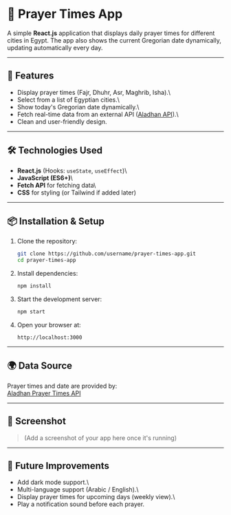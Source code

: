 # 🕌 Prayer Times App

A simple **React.js** application that displays daily prayer times for
different cities in Egypt. The app also shows the current Gregorian date
dynamically, updating automatically every day.

------------------------------------------------------------------------

## 🚀 Features

-   Display prayer times (Fajr, Dhuhr, Asr, Maghrib, Isha).\
-   Select from a list of Egyptian cities.\
-   Show today's Gregorian date dynamically.\
-   Fetch real-time data from an external API ([Aladhan
    API](https://aladhan.com/prayer-times-api)).\
-   Clean and user-friendly design.

------------------------------------------------------------------------

## 🛠️ Technologies Used

-   **React.js** (Hooks: `useState`, `useEffect`)\
-   **JavaScript (ES6+)**\
-   **Fetch API** for fetching data\
-   **CSS** for styling (or Tailwind if added later)

------------------------------------------------------------------------

## 📦 Installation & Setup

1.  Clone the repository:

    ``` bash
    git clone https://github.com/username/prayer-times-app.git
    cd prayer-times-app
    ```

2.  Install dependencies:

    ``` bash
    npm install
    ```

3.  Start the development server:

    ``` bash
    npm start
    ```

4.  Open your browser at:

        http://localhost:3000

------------------------------------------------------------------------

## 🌍 Data Source

Prayer times and date are provided by:\
[Aladhan Prayer Times API](https://aladhan.com/prayer-times-api)

------------------------------------------------------------------------

## 📸 Screenshot

> (Add a screenshot of your app here once it's running)

------------------------------------------------------------------------

## 📌 Future Improvements

-   Add dark mode support.\
-   Multi-language support (Arabic / English).\
-   Display prayer times for upcoming days (weekly view).\
-   Play a notification sound before each prayer.
